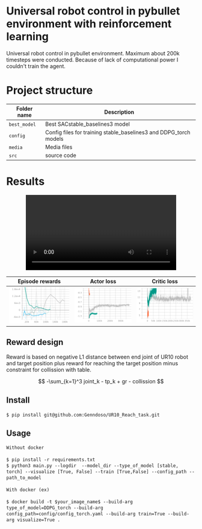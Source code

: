 # Universal robot control in pybullet environment with reinforcement learning
Universal robot control in pybullet environment. Maximum about 200k timesteps were conducted. Because of lack of computational power I couldn't train the agent.

# Project structure

|Folder name       |                     Description                                    |
|------------------|--------------------------------------------------------------------|
|`best_model`   |  Best SACstable_baselines3 model                                         |
|`config`            | Config files for training stable_baselines3 and DDPG_torch models                               |
|`media`          | Media files                |
|`src`          |  source code             |

# Results 


<div align="center">
  <video src="https://github.com/Genndoso/UR10_Reach_task/assets/53058704/9b51913b-1ea3-4440-90c1-0f525c3bf6ce" width="400" />

</div>


Episode rewards             |  Actor loss              | Critic loss
:-------------------------:|:-------------------------: | :-------------------------:
![](https://github.com/Genndoso/UR10_Reach_task/blob/main/Media/eval_mean_reward.png)  |  ![](https://github.com/Genndoso/UR10_Reach_task/blob/main/Media/Actor_loss.png) | ![](https://github.com/Genndoso/UR10_Reach_task/blob/main/Media/Critic_loss.png)


## Reward design
Reward is based on negative L1 distance between end joint of UR10 robot and target position plus reward for reaching the target position minus constraint for collission with table.

$$ -\sum_{k=1}^3  joint_k - tp_k   + gr - collission $$


## Install
```
$ pip install git@github.com:Genndoso/UR10_Reach_task.git 

```

## Usage
```
Without docker

$ pip install -r requirements.txt
$ python3 main.py --logdir  --model_dir --type_of_model [stable, torch] --visualize [True, False] --train [True,False] --config_path --path_to_model

With docker (ex)

$ docker build -t $your_image_name$ --build-arg type_of_model=DDPG_torch --build-arg config_path=config/config_torch.yaml --build-arg train=True --build-arg visualize=True .

